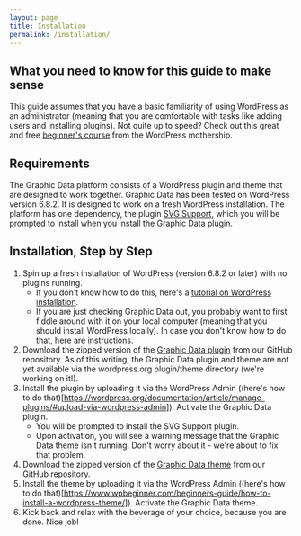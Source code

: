 ```yaml
---
layout: page
title: Installation
permalink: /installation/
---
```


## What you need to know for this guide to make sense

This guide assumes that you have a basic familiarity of using WordPress as an administrator (meaning that you are comfortable with tasks like adding users and installing plugins). Not quite up to speed? Check out this great and free [beginner's course](https://learn.wordpress.org/course/beginner-wordpress-user/) from the WordPress mothership.  

## Requirements

The Graphic Data platform consists of a WordPress plugin and theme that are designed to work together. Graphic Data has been tested on WordPress version 6.8.2. It is designed to work on a fresh WordPress installation. The platform has one dependency, the plugin [SVG Support](https://wordpress.org/plugins/svg-support/), which you will be prompted to install when you install the Graphic Data plugin.

## Installation, Step by Step
1. Spin up a fresh installation of WordPress (version 6.8.2 or later) with no plugins running.
    - If you don't know how to do this, here's a [tutorial on WordPress installation](https://learn.wordpress.org/tutorial/how-to-install-wordpress/).
    - If you are just checking Graphic Data out, you probably want to first fiddle around with it on your local computer (meaning that you should install WordPress locally). In case you don't know how to do that, here are [instructions](https://developer.wordpress.org/advanced-administration/before-install/development/).
1. Download the zipped version of the [Graphic Data plugin](https://github.com/ioos/sanctuarywatch_graphicdata/releases/download/v1.0.0/graphic_data_plugin.zip) from our GitHub repository. As of this writing, the Graphic Data plugin and theme are not yet available via the wordpress.org plugin/theme directory (we're working on it!).
1. Install the plugin by uploading it via the WordPress Admin ((here's how to do that)[https://wordpress.org/documentation/article/manage-plugins/#upload-via-wordpress-admin]). Activate the Graphic Data plugin. 
    - You will be prompted to install the SVG Support plugin. 
    - Upon activation, you will see a warning message that the Graphic Data theme isn't running. Don't worry about it - we're about to fix that problem.
1. Download the zipped version of the [Graphic Data theme](https://github.com/ioos/sanctuarywatch_graphicdata/releases/download/v1.0.0/graphic_data_theme.zip) from our GitHub repository. 
1. Install the theme by uploading it via the WordPress Admin ((here's how to do that)[https://www.wpbeginner.com/beginners-guide/how-to-install-a-wordpress-theme/]). Activate the Graphic Data theme.
1. Kick back and relax with the beverage of your choice, because you are done. Nice job!
 

